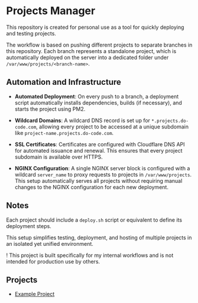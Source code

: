 # Projects Manager

This repository is created for personal use as a tool for quickly deploying and testing projects.

The workflow is based on pushing different projects to separate branches in this repository. Each branch represents a standalone project, which is automatically deployed on the server into a dedicated folder under `/var/www/projects/<branch-name>`.

## Automation and Infrastructure

- **Automated Deployment**: On every push to a branch, a deployment script automatically installs dependencies, builds (if necessary), and starts the project using PM2.

- **Wildcard Domains**: A wildcard DNS record is set up for `*.projects.do-code.com`, allowing every project to be accessed at a unique subdomain like `project-name.projects.do-code.com`.

- **SSL Certificates**: Certificates are configured with Cloudflare DNS API for automated issuance and renewal. This ensures that every project subdomain is available over HTTPS.

- **NGINX Configuration**: A single NGINX server block is configured with a wildcard `server_name` to proxy requests to projects in `/var/www/projects`. This setup automatically serves all projects without requiring manual changes to the NGINX configuration for each new deployment.

## Notes

Each project should include a `deploy.sh` script or equivalent to define its deployment steps.

This setup simplifies testing, deployment, and hosting of multiple projects in an isolated yet unified environment.

! This project is built specifically for my internal workflows and is not intended for production use by others.

## Projects
- [Example Project](https://example.com)

